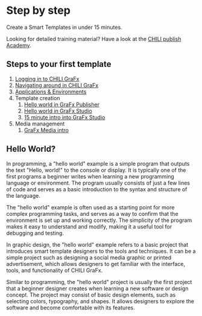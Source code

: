 # Step by step

Create a Smart Templates in under 15 minutes.

Looking for detailed training material? Have a look at the [CHILI publish Academy](https://product.chili-publish.academy/dashboard).

## Steps to your first template

1.	[Logging in to CHILI GraFx](/CHILI-GraFx/onboarding/logging-in/)
2.	[Navigating around in CHILI GraFx](/CHILI-GraFx/onboarding/navigation/)
3.	[Applications & Environments](/CHILI-GraFx/onboarding/applications/)
4.	Template creation
	1.	[Hello world in GraFx Publisher](/CHILI-GraFx/guides/hello-world/)
	2.	[Hello world in GraFx Studio](/GraFx-Studio/guides/hello-world/)
	3.	[15 minute intro into GraFx Studio](/GraFx-Studio/guides/hello-world-extended/)
5.	Media management
	1.	[GraFx Media intro](/GraFx-Media/guides/intro/)

## Hello World?

In programming, a "hello world" example is a simple program that outputs the text "Hello, world!" to the console or display. It is typically one of the first programs a beginner writes when learning a new programming language or environment. The program usually consists of just a few lines of code and serves as a basic introduction to the syntax and structure of the language.

The "hello world" example is often used as a starting point for more complex programming tasks, and serves as a way to confirm that the environment is set up and working correctly. The simplicity of the program makes it easy to understand and modify, making it a useful tool for debugging and testing.

In graphic design, the "hello world" example refers to a basic project that introduces smart template designers to the tools and techniques. It can be a simple project such as designing a social media graphic or printed advertisement, which allows designers to get familiar with the interface, tools, and functionality of CHILI GraFx.

Similar to programming, the "hello world" project is usually the first project that a beginner designer creates when learning a new software or design concept. The project may consist of basic design elements, such as selecting colors, typography, and shapes. It allows designers to explore the software and become comfortable with its features.